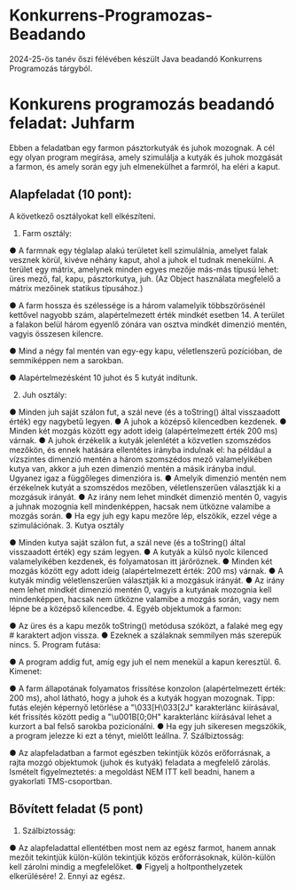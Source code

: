 # Konkurrens-Programozas-Beadando
2024-25-ös tanév őszi félévében készült Java beadandó Konkurrens Programozás tárgyból. 

# Konkurens programozás beadandó feladat: Juhfarm
Ebben a feladatban egy farmon pásztorkutyák és juhok mozognak. A cél egy olyan program megírása, amely szimulálja a kutyák és juhok mozgását a farmon, és amely során egy juh elmenekülhet a farmról, ha eléri a kaput.

## Alapfeladat (10 pont):
A következő osztályokat kell elkészíteni.

1. Farm osztály:

● A farmnak egy téglalap alakú területet kell szimulálnia, amelyet falak vesznek körül, kivéve néhány kaput, ahol a juhok el tudnak menekülni. A terület egy mátrix, amelynek minden egyes mezője más-más típusú lehet: üres mező, fal, kapu, pásztorkutya, juh. (Az Object használata megfelelő a mátrix mezőinek statikus típusához.)

● A farm hossza és szélessége is a három valamelyik többszörösénél kettővel nagyobb szám, alapértelmezett érték mindkét esetben 14. A terület a falakon belül három egyenlő zónára van osztva mindkét dimenzió mentén, vagyis összesen kilencre.

● Mind a négy fal mentén van egy-egy kapu, véletlenszerű pozícióban, de semmiképpen nem a sarokban.

● Alapértelmezésként 10 juhot és 5 kutyát indítunk.

2. Juh osztály:

● Minden juh saját szálon fut, a szál neve (és a toString() által visszaadott érték) egy nagybetű legyen.
● A juhok a középső kilencedben kezdenek.
● Minden két mozgás között egy adott ideig (alapértelmezett érték 200 ms) várnak.
● A juhok érzékelik a kutyák jelenlétét a közvetlen szomszédos mezőkön, és ennek hatására ellentétes irányba indulnak el: ha például a vízszintes dimenzió mentén a három szomszédos mező valamelyikében kutya van, akkor a juh ezen dimenzió mentén a másik irányba indul. Ugyanez igaz a függőleges dimenzióra is.
● Amelyik dimenzió mentén nem érzékelnek kutyát a szomszédos mezőben, véletlenszerűen választják ki a mozgásuk irányát.
● Az irány nem lehet mindkét dimenzió mentén 0, vagyis a juhnak mozognia kell mindenképpen, hacsak nem ütközne valamibe a mozgás során.
● Ha egy juh egy kapu mezőre lép, elszökik, ezzel vége a szimulációnak.
3. Kutya osztály

● Minden kutya saját szálon fut, a szál neve (és a toString() által visszaadott érték) egy szám legyen.
● A kutyák a külső nyolc kilenced valamelyikében kezdenek, és folyamatosan itt járőröznek.
● Minden két mozgás között egy adott ideig (alapértelmezett érték: 200 ms) várnak.
● A kutyák mindig véletlenszerűen választják ki a mozgásuk irányát.
● Az irány nem lehet mindkét dimenzió mentén 0, vagyis a kutyának mozognia kell mindenképpen, hacsak nem ütközne valamibe a mozgás során, vagy nem lépne be a középső kilencedbe.
4. Egyéb objektumok a farmon:

● Az üres és a kapu mezők toString() metódusa szóközt, a falaké meg egy # karaktert adjon vissza.
● Ezeknek a szálaknak semmilyen más szerepük nincs.
5. Program futása:

● A program addig fut, amíg egy juh el nem menekül a kapun keresztül.
6. Kimenet:

● A farm állapotának folyamatos frissítése konzolon (alapértelmezett érték: 200 ms), ahol látható, hogy a juhok és a kutyák hogyan mozognak. Tipp: futás elején képernyő letörlése a "\033[H\033[2J" karakterlánc kiírásával, két frissítés között pedig a "\u001B[0;0H" karakterlánc kiírásával lehet a kurzort a bal felső sarokba pozicionálni.
● Ha egy juh sikeresen megszökik, a program jelezze ki ezt a tényt, mielőtt leállna.
7. Szálbiztosság:

● Az alapfeladatban a farmot egészben tekintjük közös erőforrásnak, a rajta mozgó objektumok (juhok és kutyák) feladata a megfelelő zárolás.
Ismételt figyelmeztetés: a megoldást NEM ITT kell beadni, hanem a gyakorlati TMS-csoportban.

## Bővített feladat (5 pont)
1. Szálbiztosság:

● Az alapfeladattal ellentétben most nem az egész farmot, hanem annak mezőit tekintjük külön-külön tekintjük közös erőforrásoknak, külön-külön kell zárolni mindig a megfelelőket.
● Figyelj a holtponthelyzetek elkerülésére!
2. Ennyi az egész.
